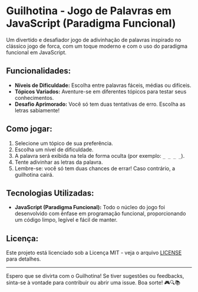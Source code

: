 # Guilhotina - Jogo de Palavras em JavaScript (Paradigma Funcional)

Um divertido e desafiador jogo de adivinhação de palavras inspirado no clássico jogo de forca, com um toque moderno e com o uso do paradigma funcional em JavaScript.

## Funcionalidades:

- **Níveis de Dificuldade:** Escolha entre palavras fáceis, médias ou difíceis.
- **Tópicos Variados:** Aventure-se em diferentes tópicos para testar seus conhecimentos.
- **Desafio Aprimorado:** Você só tem duas tentativas de erro. Escolha as letras sabiamente!

## Como jogar:

1. Selecione um tópico de sua preferência.
2. Escolha um nível de dificuldade.
3. A palavra será exibida na tela de forma oculta (por exemplo: `_ _ _ _`).
4. Tente adivinhar as letras da palavra.
5. Lembre-se: você só tem duas chances de errar! Caso contrário, a guilhotina cairá.

## Tecnologias Utilizadas:

- **JavaScript (Paradigma Funcional):** Todo o núcleo do jogo foi desenvolvido com ênfase em programação funcional, proporcionando um código limpo, legível e fácil de manter.


## Licença:

Este projeto está licenciado sob a Licença MIT - veja o arquivo [LICENSE](LICENSE) para detalhes.

---

Espero que se divirta com o Guilhotina! Se tiver sugestões ou feedbacks, sinta-se à vontade para contribuir ou abrir uma issue. Boa sorte! 🎮🔍📚